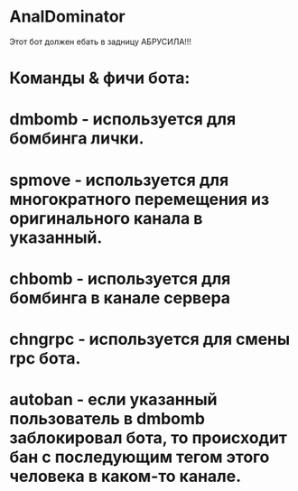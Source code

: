 # AnalDominator

Этот бот должен ебать в задницу АБРУСИЛА!!!

# Команды & фичи бота:
# dmbomb - используется для бомбинга лички.
# spmove - используется для многократного перемещения из оригинального канала в указанный.
# chbomb - используется для бомбинга в канале сервера
# chngrpc - используется для смены rpc бота.
# autoban - если указанный пользователь в dmbomb заблокировал бота, то происходит бан с последующим тегом этого человека в каком-то канале.
